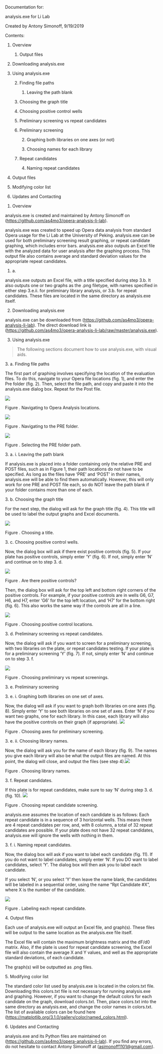 Documentation for:

analysis.exe for Li Lab

Created by Antony Simonoff, 9/19/2019

Contents:

1.  Overview
    
    1.  Output files

2.  Downloading analysis.exe

3.  Using analysis.exe
    
    2.  Finding file paths
        
        1.  Leaving the path blank
    
    3.  Choosing the graph title
    
    4.  Choosing positive control wells
    
    5.  Preliminary screening vs repeat candidates
    
    6.  Preliminary screening
        
        2.  Graphing both libraries on one axes (or not)
        
        3.  Choosing names for each library
    
    7.  Repeat candidates
        
        4.  Naming repeat candidates

4.  Output files

5.  Modifying color list

6.  Updates and Contacting

<!-- end list -->

1.  Overview

analysis.exe is created and maintained by Antony Simonoff on
(<https://github.com/as4mo3/opera-analysis-li-lab>).

analysis.exe was created to speed up Opera data analysis from standard
Opera usage for the Li Lab at the University of Peking. analysis.exe can
be used for both preliminary screening result graphing, or repeat
candidate graphing, which includes error bars. analysis.exe also outputs
an Excel file with the analyzed data for user analysis after the
graphing process. This output file also contains average and standard
deviation values for the appropriate repeat candidates.

1.  a.

analysis.exe outputs an Excel file, with a title specified during step
3.b. It also outputs one or two graphs as the .png filetype, with names
specified in either step 3.e.ii. for preliminary library analysis, or
3.b. for repeat candidates. These files are located in the same
directory as analysis.exe itself.

2.  Downloading analysis.exe

analysis.exe can be downloaded from
(<https://github.com/as4mo3/opera-analysis-li-lab>). The direct download
link is
(<https://github.com/as4mo3/opera-analysis-li-lab/raw/master/analysis.exe>).

3.  Using analysis.exe

> The following sections document how to use analysis.exe, with visual
> aids.

3\. a. Finding file paths

The first part of graphing involves specifying the location of the
evaluation files. To do this, navigate to your Opera file locations
(fig. 1), and enter the Pre folder (fig. 2). Then, select the file path,
and copy and paste it into the analysis.exe dialog box. Repeat for the
Post file.

![](./media/image1.png)

Figure . Navigating to Opera Analysis locations.

![](./media/image2.png)

Figure . Navigating to the PRE folder.

![](./media/image3.png)

Figure . Selecting the PRE folder path.

3\. a. i. Leaving the path blank

If analysis.exe is placed into a folder containing only the relative PRE
and POST files, such as in Figure 1, their path locations do not have to
be specified. As long as the files have ‘PRE’ and ‘POST’ in their names,
analysis.exe will be able to find them automatically. However, this will
only work for one PRE and POST file each, so do NOT leave the path blank
if your folder contains more than one of each.

3\. b. Choosing the graph title

For the next step, the dialog will ask for the graph title (fig. 4).
This title will be used to label the output graphs and Excel documents.

![](./media/image4.png)

Figure . Choosing a title.

3\. c. Choosing positive control wells.

Now, the dialog box will ask if there exist positive controls (fig. 5).
If your plate has positive controls, simply enter ‘Y’ (fig. 6). If not,
simply enter ‘N’ and continue on to step 3. d.

![](./media/image5.png)

Figure . Are there positive controls?

Then, the dialog box will ask for the top left and bottom right corners
of the positive controls. For example, if your positive controls are in
wells G6, G7, H6, and H7, enter ‘G6’ for the top left location, and ‘H7’
for the bottom right (fig. 6). This also works the same way if the
controls are all in a line.

![](./media/image6.png)

Figure . Choosing positive control locations.

3\. d. Preliminary screening vs repeat candidates.

Now, the dialog will ask if you want to screen for a preliminary
screening, with two libraries on the plate, or repeat candidates
testing. If your plate is for a preliminary screening ‘Y’ (fig. 7). If
not, simply enter ‘N’ and continue on to step 3. f.

![](./media/image7.png)

Figure . Choosing preliminary vs repeat screenings.

3\. e. Preliminary screening

3\. e. i. Graphing both libraries on one set of axes.

Now, the dialog will ask if you want to graph both libraries on one axes
(fig. 8). Simply enter ‘Y’ to see both libraries on one set of axes.
Enter ‘N’ if you want two graphs, one for each library. In this case,
each library will also have the positive controls on their graph (if
appropriate). ![](./media/image8.png)

Figure . Choosing axes for preliminary screening.

3\. e. ii. Choosing library names.

Now, the dialog will ask you for the name of each library (fig. 9). The
names you give each library will also be what the output files are
named. At this point, the dialog will close, and output the files (see
step 4).![](./media/image9.png)

Figure . Choosing library names.

3\. f. Repeat candidates.

If this plate is for repeat candidates, make sure to say ‘N’ during step
3. d. (fig. 10). ![](./media/image10.png)

Figure . Choosing repeat candidate screening.

analysis.exe assumes the location of each candidate is as follows: Each
repeat candidate is in a sequence of 3 horizontal wells. This means
there are 4 repeat candidates per row, and, with 8 columns, a total of
32 repeat candidates are possible. If your plate does not have 32 repeat
candidates, analysis.exe will ignore the wells with nothing in them.

3\. f. i. Naming repeat candidates.

Now, the dialog box will ask if you want to label each candidate (fig.
11). If you do not want to label candidates, simply enter ‘N’. If you DO
want to label candidates, select ‘Y’. The dialog box will then ask you
to label each candidate.

If you select ‘N’, or you select ‘Y’ then leave the name blank, the
candidates will be labeled in a sequential order, using the name “Rpt
Candidate \#X”, where X is the number of the candidate.

![](./media/image11.png)

Figure . Labeling each repeat candidate.

4\. Output files

Each use of analysis.exe will output an Excel file, and graph(s). These
files will be output to the same location as the analysis.exe file
itself.

The Excel file will contain the maximum brightness matrix and the dF/d0
matrix. Also, if the plate is used for repeat candidate screening, the
Excel file will also contain the average X and Y values, and well as the
appropriate standard deviations, of each candidate.

The graph(s) will be outputted as .png files.

5\. Modifying color list

The standard color list used by analysis.exe is located in the
colors.txt file. Downloading this colors.txt file is not necessary for
running analysis.exe and graphing. However, if you want to change the
default colors for each candidate on the graph, download colors.txt.
Then, place colors.txt into the same directory as analysis.exe, and
change the color names in colors.txt. The list of available colors can
be found here
(<https://matplotlib.org/3.1.0/gallery/color/named_colors.html>).

6\. Updates and Contacting

analysis.exe and its Python files are maintained on
(<https://github.com/as4mo3/opera-analysis-li-lab>). If you find any
errors, do not hesitate to contact Antony Simonoff at
(<asimonoff1101@gmail.com>).
